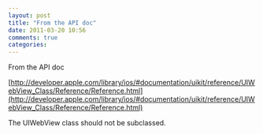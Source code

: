 ```yaml
---
layout: post
title: "From the API doc"
date: 2011-03-20 10:56
comments: true
categories: 
---
```


From the API doc

[http://developer.apple.com/library/ios/#documentation/uikit/reference/UIWebView_Class/Reference/Reference.html](http://developer.apple.com/library/ios/#documentation/uikit/reference/UIWebView_Class/Reference/Reference.html)


The UIWebView class should not be subclassed.

